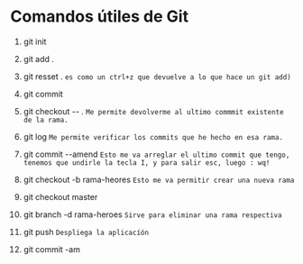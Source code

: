 # Comandos útiles de Git

1. git init

2. git add .

3. git resset . ```es como un ctrl+z que devuelve a lo que hace un git add)```

4. git commit  

5. git checkout  -- . ```Me permite devolverme al ultimo commmit existente de la rama.```

6. git log ```Me permite verificar los commits que he hecho en esa rama.```

7. git commit --amend ```Esto me va arreglar el ultimo commit que tengo, tenemos que undirle la tecla I, y para salir esc, luego : wq!```

8. git checkout -b rama-heores ```Esto me va permitir crear una nueva rama```

9. git checkout master 

10. git branch -d rama-heroes ```Sirve para eliminar una rama respectiva```

11. git push ```Despliega la aplicacíón```

12.  git commit -am 
